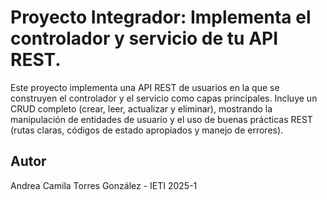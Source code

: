 # Proyecto Integrador: Implementa el controlador y servicio de tu API REST.

Este proyecto implementa una API REST de usuarios en la que se construyen el controlador y el servicio como capas principales. Incluye un CRUD completo (crear, leer, actualizar y eliminar), mostrando la manipulación de entidades de usuario y el uso de buenas prácticas REST (rutas claras, códigos de estado apropiados y manejo de errores).

## Autor
Andrea Camila Torres González - IETI 2025-1
